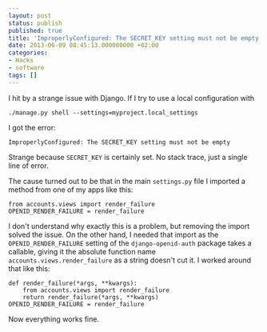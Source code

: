 ```yaml
---
layout: post
status: publish
published: true
title: 'ImproperlyConfigured: The SECRET_KEY setting must not be empty'
date: 2013-06-09 08:45:13.000000000 +02:00
categories:
- Hacks
- software
tags: []
---
```

I hit by a strange issue with Django. If I try to use a local configuration with

```
./manage.py shell --settings=myproject.local_settings
```

I got the error:

```
ImproperlyConfigured: The SECRET_KEY setting must not be empty
```

Strange because `SECRET_KEY` is certainly set. No stack trace, just a single line of error.

The cause turned out to be that in the main `settings.py` file I imported a method from one of my apps like this:

```
from accounts.views import render_failure
OPENID_RENDER_FAILURE = render_failure
```

I don't understand why exactly this is a problem, but removing the import solved the issue. On the other hand, I needed that import as the `OPENID_RENDER_FAILURE` setting of the `django-openid-auth` package takes a callable, giving it the absolute function name `accounts.views.render_failure` as a string doesn't cut it. I worked around that like this:

```
def render_failure(*args, **kwargs):
    from accounts.views import render_failure
    return render_failure(*args, **kwargs)
OPENID_RENDER_FAILURE = render_failure
```

Now everything works fine.
